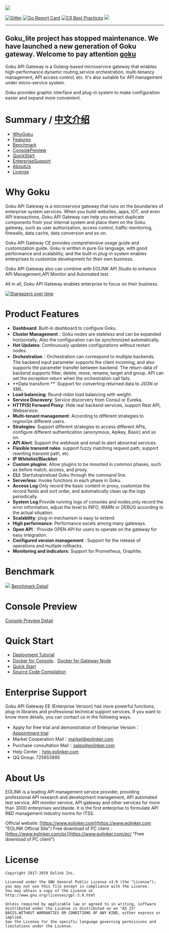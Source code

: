 ![](https://data.eolinker.com/WJ2lfq217421a961efc420d88a7cb6f59586824a8ea2f84.jpg)

[![Gitter](https://badges.gitter.im/goku-api-gateway/community.svg)](https://gitter.im/goku-api-gateway/community?utm_source=badge&utm_medium=badge&utm_campaign=pr-badge) [![Go Report Card](https://goreportcard.com/badge/github.com/eolinker/goku-api-gateway)](https://goreportcard.com/report/github.com/eolinker/goku-api-gateway) [![CII Best Practices](https://bestpractices.coreinfrastructure.org/projects/3214/badge)](https://bestpractices.coreinfrastructure.org/projects/3214) ![](https://img.shields.io/badge/license-GPL3.0-blue.svg)

----

Goku_lite project has stopped maintenance. We have launched a new generation of Goku gateway. Welcome to pay attention [goku](https://github.com/eolinker/goku)
----
Goku API Gateway is a Golang-based microservice gateway that enables high-performance dynamic routing,service orchestration, multi-tenancy management, API access control, etc. It's also suitable for API management under micro-service system. 

Goku provides graphic interface and plug-in system to make configuration easier and expand more convenient.

# Summary / [中文介绍](https://github.com/eolinker/goku-api-gateway/blob/master/README_CN.md "中文介绍")

- [WhyGoku](#WhyGoku "WhyGoku")
- [Features](#Features "Features")
- [Benchmark](#Benchmark "Benchmark")
- [ConsolePreview](#ConsolePreview "ConsolePreview")
- [QuickStart](#QuickStart "QuickStart")
- [EnterpriseSupport](#EnterpriseSupport "EnterpriseSupport")
- [AboutUs](#AboutUs "AboutUs")
- [License](#License "License")

# Why Goku
 
Goku API Gateway is a microservice gateway that runs on the boundaries of enterprise system services. When you build websites, apps, IOT, and even API transactions, Goku API Gateway can help you extract duplicate components from your internal system and place them on the Goku gateway, such as user authorization, access control, traffic monitoring, firewalls, data cache, data conversion and so on.

Goku API Gateway CE provides comprehensive usage guide and customization guide. Goku is written in pure Go language, with good performance and scalability, and the built-in plug-in system enables enterprises to customize development for their own business.

Goku API Gateway also can combine with EOLINK API Studio to enhance API Management,API Monitor and Automated test.

All in all, Goku API Gateway enables enterprise to focus on their business.

[![Stargazers over time](https://starchart.cc/eolinker/goku-api-gateway.svg)](#)

# Product Features
- **Dashboard**: Built-in dashboard to configure Goku.
- **Cluster Management**：Goku nodes are stateless and can be expanded horizontally. Also the configuration can be synchronized automatically.
- **Hot Updates**: Continuously updates configurations without restart nodes.
- **Orchestration**：Orchestration can correspond to multiple backends. The backend input parameter supports the client incoming, and also supports the parameter transfer between backend. The return data of backend supports filter, delete, move, rename, target and group. API can set the exception return when the orchestration call fails.
- **Data transform ** :Support for converting returned data to JSON or XML.
- **Load balancing**: Round-robin load balancing with weight.
- **Service Discovery**: Service discorvery from Consul or Eureka.
- **HTTP(S) Forward Proxy**: Hide real backend services, support Rest API, Webservice.
- **Multi-tenant management**: According to different strategies to regnorize different users.
- **Strategies**: Support different strategies to access different APIs, configure different authentication (anonymous, Apikey, Basic) and so on.
- **API Alert**: Support the webhook and email to alert abnormal services.
- **Flexible transmit rules**: support fuzzy matching request path, support rewriting transmit path, etc.
- **IP Whitelist/Blacklist**
- **Custom plugins**: Allow plugins to be mounted in common phases, such as before match, access, and proxy.
- **CLI**: Start\stop\reload Goku through the command line.
- **Serverless**: Invoke functions in each phase in Goku.
- **Access Log**:Only record the basic content in proxy, customize the record fields and sort order, and automatically clean up the logs periodically.
- **System Log**:Provide running logs of consoles and nodes,only record the error information, adjust the level to INFO, WARN or DEBUG according to the actual situation.
- **Scalability**: plug-in mechanism is easy to extend.
- **High performance**: Performance excels among many gateways.
- **Open API**：Provide OPEN API for users to operate on the gateway for easy integration.
- **Configured version management** : Support for the release of operations and multiple rollbacks.
- **Monitoring and indicators**: Support for Prometheus, Graphite.

# Benchmark
![](https://data.eolinker.com/p7NFG6lb4c73b26cc880e838fe45aa31bc037b7415e3770.jpg)
[Benchmark Detail](https://help.eolinker.com/#/tutorial/?groupID=c-362&productID=19#tip7 "Benchmark Detail")

# Console Preview
[Console Preview Detail](https://github.com/eolinker/goku-api-gateway/blob/master/docs/CONSOLE_PREVIEW.md "See Console Preview")

# Quick Start
* [Deployment Tutorial](https://help.eolinker.com/#/tutorial/?groupID=c-371&productID=19 "Deployment Tutorial")
* [Docker for Console](https://hub.docker.com/r/eolinker/goku-api-gateway-ce-console "Docker for Console")、[Docker for Gateway Node](https://hub.docker.com/r/eolinker/goku-api-gateway-ce-node "Docker for Gateway Node")
* [Quick Start](https://help.eolinker.com/#/tutorial/?groupID=c-307&productID=19 "Quick Start Tutorial")
* [Source Code Compilation](https://help.eolinker.com/#/tutorial/?groupID=c-350&productID=19 "Source Code Compilation")

# Enterprise Support
Goku API Gateway EE (Enterprise Version) has more powerful functions, plug-in libraries and professional technical support services. If you want to know more details, you can contact us in the following ways.
- Apply for free trial and demonstration of Enterprise Version：[Appointment trial](https://www.eolinker.com/#/survey/applyAmsCloud "Appointment trial")
- Market Cooperation Mail：market@eolinker.com
- Purchase consultation Mail：sales@eolinker.com
- Help Center：[help.eolinker.com](help.eolinker.com "help.eolinker.com")
- QQ Group: 725853895

# About Us
EOLINK is a leading API management service provider, providing professional API research and development management, API automated test service, API monitor service, API gateway and other services for more than 3000 enterprises worldwide. It is the first enterprise to formulate API R&D management industry norms for ITSS.

Official website :[https://www.eolinker.com](https://www.eolinker.com "EOLINK Official Site")
Free download of PC client :[https://www.eolinker.com/pc](https://www.eolinker.com/pc/ "Free download of PC client")

# License
```
Copyright 2017-2019 Eolink Inc.

Licensed under the GNU General Public License v3.0 (the "License");
you may not use this file except in compliance with the License.
You may obtain a copy of the License at http://www.gnu.org/licenses/gpl-3.0.html

Unless required by applicable law or agreed to in writing, software distributed under the License is distributed on an "AS IS" BASIS,WITHOUT WARRANTIES OR CONDITIONS OF ANY KIND, either express or implied.
See the License for the specific language governing permissions and limitations under the License.
```
